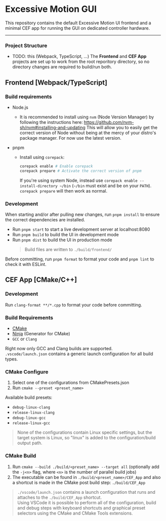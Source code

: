 # Excessive Motion GUI

This repository contains the default Excessive Motion UI frontend and a minimal CEF app for running the GUI on dedicated controller hardware.

---

### Project Structure

- TODO: this (Webpack, TypeScript, ...)
  The **Frontend** and **CEF App** projects are set up to work from the root reporitory directory, so no directory changes are required to build/run both.

## Frontend [Webpack/TypeScript]

### Build requirements

- Node.js
  - It is recommended to install using `nvm` (Node Version Manager) by following the instructions here: https://github.com/nvm-sh/nvm#installing-and-updating
    This will allow you to easily get the correct version of Node without being at the mercy of your distro's package manager.
    For now use the latest version.
- pnpm

  - Install using `corepack`:

    ```sh
    corepack enable # Enable corepack
    corepack prepare # Activate the correct version of pnpm
    ```

    If you're using system Node, instead use `corepack enable --install-directory ~/bin` (`~/bin` must exist and be on your `PATH`).
    `corepack prepare` will then work as normal.

### Development

When starting and/or after pulling new changes, run `pnpm install` to ensure the correct dependencies are installed.

- Run `pnpm start` to start a live development server at localhost:8080
- Run `pnpm build` to build the UI in development mode
- Run `pnpm dist` to build the UI in production mode
  > Build files are written to `./build/frontend/`

Before committing, run `pnpm format` to format your code and `pnpm lint` to check it with ESLint.

## CEF App [CMake/C++]

### Development

Run `clang-format **/*.cpp` to format your code before committing.

### Build Requirements

- [CMake](https://cmake.org/)
- [Ninja](https://ninja-build.org/) (Generator for CMake)
- `GCC` or `Clang`

Right now only GCC and Clang builds are supported.\
`.vscode/launch.json` contains a generic launch configuration for all build types.

### CMake Configure

1. Select one of the configurations from CMakePresets.json
2. Run `cmake --preset <preset_name>`

Available build presets:

- `debug-linux-clang`
- `release-linux-clang`
- `debug-linux-gcc`
- `release-linux-gcc`

> None of the configurations contain Linux specific settings, but the target system is Linux, so "linux" is added to the configuration/build output path.

### CMake Build

1. Run `cmake --build ./build/<preset_name> --target all` (optionally add the `-j<n>` flag, where `<n>` is the number of parallel build jobs)
2. The executable can be found in `./build/<preset_name>/CEF_App` and also a shortcut is made in the CMake post build step: `./build/CEF_App`

> `./vscode/launch.json` contains a launch configuration that runs and attaches to the `./build/CEF_App` shortcut.\
> Using VSCode it is possible to perform all of the configuration, build and debug steps with keyboard shortcuts and graphical preset selectors using the CMake and CMake Tools extensions.
